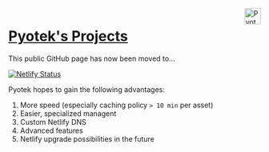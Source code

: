 <a href="https://pyotek.dev/" target="_blank">
    <img align="right" alt="Pyotek Icon" src="https://pyotek.dev/logo.png" width="32" height="32">
</a>

# [Pyotek's Projects](https://pyotek.dev/) 

This public GitHub page has now been moved to...

[![Netlify Status](https://api.netlify.com/api/v1/badges/86c1ffb4-0b0e-4014-8dd3-3a6ffb10ef5d/deploy-status)](https://app.netlify.com/sites/pyotek/deploys)

Pyotek hopes to gain the following advantages:

1. More speed (especially caching policy `> 10 min` per asset)
2. Easier, specialized managent
3. Custom Netlify DNS
4. Advanced features
5. Netlify upgrade possibilities in the future